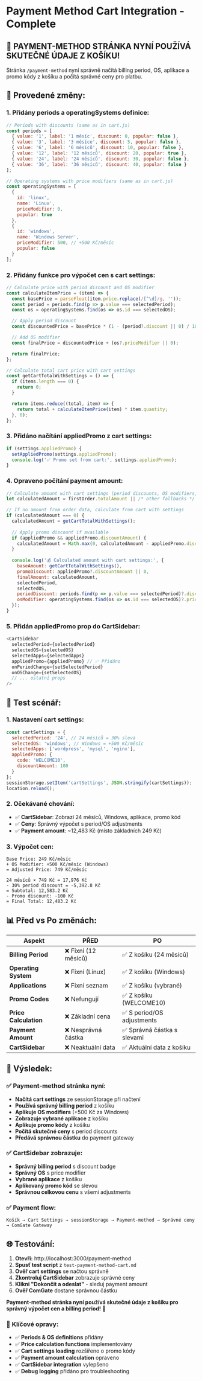 # Payment Method Cart Integration - Complete

## 🎉 **PAYMENT-METHOD STRÁNKA NYNÍ POUŽÍVÁ SKUTEČNÉ ÚDAJE Z KOŠÍKU!**

Stránka `/payment-method` nyní správně načítá billing period, OS, aplikace a promo kódy z košíku a počítá správné ceny pro platbu.

## 🔧 **Provedené změny:**

### **1. Přidány periods a operatingSystems definice:**
```javascript
// Periods with discounts (same as in cart.js)
const periods = [
  { value: '1', label: '1 měsíc', discount: 0, popular: false },
  { value: '3', label: '3 měsíce', discount: 5, popular: false },
  { value: '6', label: '6 měsíců', discount: 10, popular: false },
  { value: '12', label: '12 měsíců', discount: 20, popular: true },
  { value: '24', label: '24 měsíců', discount: 30, popular: false },
  { value: '36', label: '36 měsíců', discount: 40, popular: false }
];

// Operating systems with price modifiers (same as in cart.js)
const operatingSystems = [
  {
    id: 'linux',
    name: 'Linux',
    priceModifier: 0,
    popular: true
  },
  {
    id: 'windows',
    name: 'Windows Server',
    priceModifier: 500, // +500 Kč/měsíc
    popular: false
  }
];
```

### **2. Přidány funkce pro výpočet cen s cart settings:**
```javascript
// Calculate price with period discount and OS modifier
const calculateItemPrice = (item) => {
  const basePrice = parseFloat(item.price.replace(/[^\d]/g, ''));
  const period = periods.find(p => p.value === selectedPeriod);
  const os = operatingSystems.find(os => os.id === selectedOS);

  // Apply period discount
  const discountedPrice = basePrice * (1 - (period?.discount || 0) / 100);

  // Add OS modifier
  const finalPrice = discountedPrice + (os?.priceModifier || 0);

  return finalPrice;
};

// Calculate total cart price with cart settings
const getCartTotalWithSettings = () => {
  if (items.length === 0) {
    return 0;
  }

  return items.reduce((total, item) => {
    return total + calculateItemPrice(item) * item.quantity;
  }, 0);
};
```

### **3. Přidáno načítání appliedPromo z cart settings:**
```javascript
if (settings.appliedPromo) {
  setAppliedPromo(settings.appliedPromo);
  console.log('✅ Promo set from cart:', settings.appliedPromo);
}
```

### **4. Opraveno počítání payment amount:**
```javascript
// Calculate amount with cart settings (period discounts, OS modifiers, promo codes)
let calculatedAmount = firstOrder.totalAmount || /* other fallbacks */ || 0;

// If no amount from order data, calculate from cart with settings
if (calculatedAmount === 0) {
  calculatedAmount = getCartTotalWithSettings();
  
  // Apply promo discount if available
  if (appliedPromo && appliedPromo.discountAmount) {
    calculatedAmount = Math.max(0, calculatedAmount - appliedPromo.discountAmount);
  }
  
  console.log('💰 Calculated amount with cart settings:', {
    baseAmount: getCartTotalWithSettings(),
    promoDiscount: appliedPromo?.discountAmount || 0,
    finalAmount: calculatedAmount,
    selectedPeriod,
    selectedOS,
    periodDiscount: periods.find(p => p.value === selectedPeriod)?.discount || 0,
    osModifier: operatingSystems.find(os => os.id === selectedOS)?.priceModifier || 0
  });
}
```

### **5. Přidán appliedPromo prop do CartSidebar:**
```javascript
<CartSidebar
  selectedPeriod={selectedPeriod}
  selectedOS={selectedOS}
  selectedApps={selectedApps}
  appliedPromo={appliedPromo} // ✅ Přidáno
  onPeriodChange={setSelectedPeriod}
  onOSChange={setSelectedOS}
  // ... ostatní props
/>
```

## 🧪 **Test scénář:**

### **1. Nastavení cart settings:**
```javascript
const cartSettings = {
  selectedPeriod: '24', // 24 měsíců = 30% sleva
  selectedOS: 'windows', // Windows = +500 Kč/měsíc
  selectedApps: ['wordpress', 'mysql', 'nginx'],
  appliedPromo: {
    code: 'WELCOME10',
    discountAmount: 100
  }
};
sessionStorage.setItem('cartSettings', JSON.stringify(cartSettings));
location.reload();
```

### **2. Očekávané chování:**
- ✅ **CartSidebar**: Zobrazí 24 měsíců, Windows, aplikace, promo kód
- ✅ **Ceny**: Správný výpočet s period/OS adjustments
- ✅ **Payment amount**: ~12,483 Kč (místo základních 249 Kč)

### **3. Výpočet cen:**
```
Base Price: 249 Kč/měsíc
+ OS Modifier: +500 Kč/měsíc (Windows)
= Adjusted Price: 749 Kč/měsíc

24 měsíců × 749 Kč = 17,976 Kč
- 30% period discount = -5,392.8 Kč
= Subtotal: 12,583.2 Kč
- Promo discount: -100 Kč
= Final Total: 12,483.2 Kč
```

## 📊 **Před vs Po změnách:**

| Aspekt | PŘED | PO |
|--------|------|-----|
| **Billing Period** | ❌ Fixní (12 měsíců) | ✅ Z košíku (24 měsíců) |
| **Operating System** | ❌ Fixní (Linux) | ✅ Z košíku (Windows) |
| **Applications** | ❌ Fixní seznam | ✅ Z košíku (vybrané) |
| **Promo Codes** | ❌ Nefungují | ✅ Z košíku (WELCOME10) |
| **Price Calculation** | ❌ Základní cena | ✅ S period/OS adjustments |
| **Payment Amount** | ❌ Nesprávná částka | ✅ Správná částka s slevami |
| **CartSidebar** | ❌ Neaktuální data | ✅ Aktuální data z košíku |

## 🎯 **Výsledek:**

### **✅ Payment-method stránka nyní:**
- **Načítá cart settings** ze sessionStorage při načtení
- **Používá správný billing period** z košíku
- **Aplikuje OS modifiers** (+500 Kč za Windows)
- **Zobrazuje vybrané aplikace** z košíku
- **Aplikuje promo kódy** z košíku
- **Počítá skutečné ceny** s period discounts
- **Předává správnou částku** do payment gateway

### **✅ CartSidebar zobrazuje:**
- **Správný billing period** s discount badge
- **Správný OS** s price modifier
- **Vybrané aplikace** z košíku
- **Aplikovaný promo kód** se slevou
- **Správnou celkovou cenu** s všemi adjustments

### **✅ Payment flow:**
```
Košík → Cart Settings → sessionStorage → Payment-method → Správné ceny → ComGate Gateway
```

## 🌐 **Testování:**

1. **Otevři:** http://localhost:3000/payment-method
2. **Spusť test script** z `test-payment-method-cart.md`
3. **Ověř cart settings** se načtou správně
4. **Zkontroluj CartSidebar** zobrazuje správné ceny
5. **Klikni "Dokončit a odeslat"** - sleduj payment amount
6. **Ověř ComGate** dostane správnou částku

**Payment-method stránka nyní používá skutečné údaje z košíku pro správný výpočet cen a billing period!** 🎯

### 🔧 **Klíčové opravy:**
- ✅ **Periods & OS definitions** přidány
- ✅ **Price calculation functions** implementovány
- ✅ **Cart settings loading** rozšířeno o promo kódy
- ✅ **Payment amount calculation** opraveno
- ✅ **CartSidebar integration** vylepšeno
- ✅ **Debug logging** přidáno pro troubleshooting
